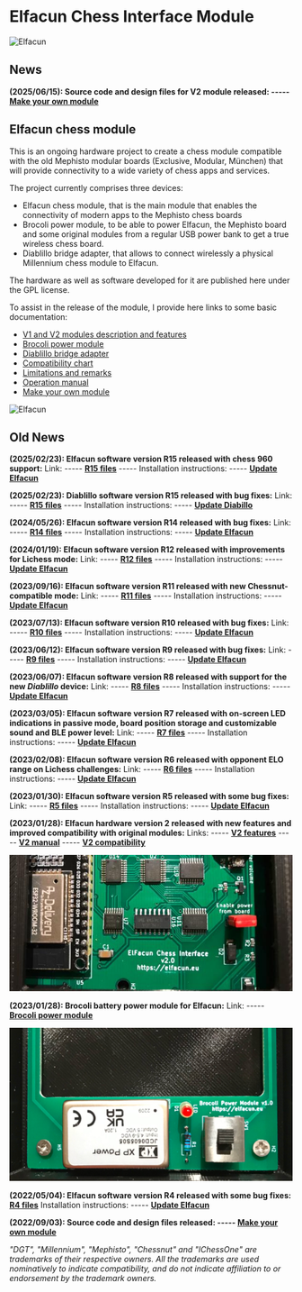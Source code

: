 # Elfacun Chess Interface Module

![Elfacun](./images/pic6.jpg)


## News

__(2025/06/15): Source code and design files for V2 module released: ----- [Make your own module](./SOURCE.md)__

## Elfacun chess module

This is an ongoing hardware project to create a chess module compatible with the old Mephisto modular boards (Exclusive, Modular, München) that will provide connectivity to a wide variety of chess apps and services.

The project currently comprises three devices:

* Elfacun chess module, that is the main module that enables the connectivity of modern apps to the Mephisto chess boards
* Brocoli power module, to be able to power Elfacun, the Mephisto board and some original modules from a regular USB power bank to get a true wireless chess board.
* Diablillo bridge adapter, that allows to connect wirelessly a physical Millennium chess module to Elfacun.

The hardware as well as software developed for it are published here under the GPL license.

To assist in the release of the module, I provide here links to some basic documentation:

* [V1 and V2 modules description and features](./DESCRIPTION.md)
* [Brocoli power module](./BROCOLI.md)
* [Diablillo bridge adapter](./DIABLILLO.md)
* [Compatibility chart](./COMPATIBILITY.md)
* [Limitations and remarks](./LIMITATIONS.md)
* [Operation manual](./MANUAL.md)
* [Make your own module](./SOURCE.md)

![Elfacun](./images/pic4.jpg)

## Old News

__(2025/02/23): Elfacun software version R15 released with chess 960 support:__ Link: ----- __[R15 files](https://github.com/inmbolmie/elfacun/releases/tag/R15)__ ----- Installation instructions: ----- __[Update Elfacun](./MANUAL.md#update-elfacun-software)__

__(2025/02/23): Diablillo software version R15 released with bug fixes:__ Link: ----- __[R15 files](https://github.com/inmbolmie/elfacun/releases/tag/R15)__ ----- Installation instructions: ----- __[Update Diabillo](./DIABLILLO.md#update-diablillo-software)__

__(2024/05/26): Elfacun software version R14 released with bug fixes:__ Link: ----- __[R14 files](https://github.com/inmbolmie/elfacun/releases/tag/R14)__ ----- Installation instructions: ----- __[Update Elfacun](./MANUAL.md#update-elfacun-software)__

__(2024/01/19): Elfacun software version R12 released with improvements for Lichess mode:__ Link: ----- __[R12 files](https://github.com/inmbolmie/elfacun/releases/tag/R12)__ ----- Installation instructions: ----- __[Update Elfacun](./MANUAL.md#update-elfacun-software)__

__(2023/09/16): Elfacun software version R11 released with new Chessnut-compatible mode:__ Link: ----- __[R11 files](https://github.com/inmbolmie/elfacun/releases/tag/R11)__ ----- Installation instructions: ----- __[Update Elfacun](./MANUAL.md#update-elfacun-software)__

__(2023/07/13): Elfacun software version R10 released with bug fixes:__ Link: ----- __[R10 files](https://github.com/inmbolmie/elfacun/releases/tag/R10)__ ----- Installation instructions: ----- __[Update Elfacun](./MANUAL.md#update-elfacun-software)__

__(2023/06/12): Elfacun software version R9 released with bug fixes:__ Link: ----- __[R9 files](https://github.com/inmbolmie/elfacun/releases/tag/R9)__ ----- Installation instructions: ----- __[Update Elfacun](./MANUAL.md#update-elfacun-software)__

__(2023/06/07): Elfacun software version R8 released with support for the new _Diablillo_ device:__ Link: ----- __[R8 files](https://github.com/inmbolmie/elfacun/releases/tag/R8)__ ----- Installation instructions: ----- __[Update Elfacun](./MANUAL.md#update-elfacun-software)__

__(2023/03/05): Elfacun software version R7 released with on-screen LED indications in passive mode, board position storage and customizable sound and BLE power level:__ Link: ----- __[R7 files](https://github.com/inmbolmie/elfacun/releases/tag/R7)__ ----- Installation instructions: ----- __[Update Elfacun](./MANUAL.md#update-elfacun-software)__

__(2023/02/08): Elfacun software version R6 released with opponent ELO range on Lichess challenges:__ Link: ----- __[R6 files](https://github.com/inmbolmie/elfacun/releases/tag/R6)__ ----- Installation instructions: ----- __[Update Elfacun](./MANUAL.md#update-elfacun-software)__

__(2023/01/30): Elfacun software version R5 released with some bug fixes:__ Link: ----- __[R5 files](https://github.com/inmbolmie/elfacun/releases/tag/R5)__ ----- Installation instructions: ----- __[Update Elfacun](./MANUAL.md#update-elfacun-software)__


__(2023/01/28): Elfacun hardware version 2 released with new features and improved compatibility with original modules:__ Links: ----- __[V2 features](./DESCRIPTION.md#features)__ ----- __[V2 manual](./MANUAL.md#new-v1-and-v2-features)__ ----- __[V2 compatibility](./COMPATIBILITY.md#v2-with-original-mephisto-modules)__


![V2](./images/V2_SM.JPG)

__(2023/01/28): Brocoli battery power module for Elfacun:__ Link: ----- __[Brocoli power module](./BROCOLI.md)__


![Brocoli](./images/B_SMALL.JPG)

__(2022/05/04): Elfacun software version R4 released with some bug fixes: [R4 files](https://github.com/inmbolmie/elfacun/releases/tag/R4)__ Installation instructions: ----- __[Update Elfacun](./MANUAL.md#update-elfacun-software)__

__(2022/09/03): Source code and design files released: ----- [Make your own module](./SOURCE.md)__



_"DGT", "Millennium", "Mephisto", "Chessnut" and "IChessOne" are trademarks of their respective owners.
All the trademarks are used nominatively to indicate compatibility, and do not indicate affiliation to or endorsement by the trademark owners._
